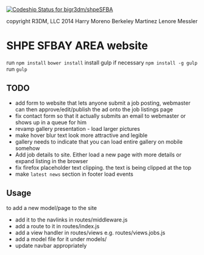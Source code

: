 [ ![Codeship Status for bigr3dm/shpeSFBA](https://codeship.io/projects/1f64acd0-1bad-0132-b497-4a19bf040eb5/status)](https://codeship.io/projects/34983)

copyright R3DM, LLC 2014
Harry Moreno
Berkeley Martinez
Lenore Messler

# SHPE SFBAY AREA website

run `npm install`
`bower install`
install gulp if necessary `npm install -g gulp`
run `gulp`

## TODO
* add form to website that lets anyone submit a job posting, webmaster can then approve/edit/publish the
ad onto the job listings page
* fix contact form so that it actually submits an email to webmaster or shows up in a queue for him
* revamp gallery presentation - load larger pictures
* make hover blur text look more attractive and legible
* gallery needs to indicate that you can load entire gallery on mobile somehow
* Add job details to site. Either load a new page with more details or expand listing in the browser
* fix firefox placeholder text clipping. the text is being clipped at the top
* make `latest news` section in footer load events

## Usage
to add a new model/page to the site
* add it to the navlinks in routes/middleware.js
* add a route to it in routes/index.js
* add a view handler in routes/views e.g. routes/views.jobs.js
* add a model file for it under models/
* update navbar appropriately 
